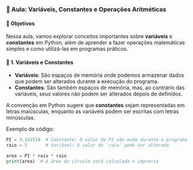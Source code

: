 ### 🧪 Aula: Variáveis, Constantes e Operações Aritméticas

#### 📌 Objetivos

Nessa aula, vamos explorar conceitos importantes sobre **variáveis** e **constantes** em Python, além de aprender a fazer operações matemáticas simples e como utilizá-las em programas práticos.

#### 📝 1. **Variáveis e Constantes**

- **Variáveis**: São espaços de memória onde podemos armazenar dados que podem ser alterados durante a execução do programa.
- **Constantes**: São também espaços de memória, mas, ao contrário das variáveis, seus valores não podem ser alterados depois de definidos.

A convenção em Python sugere que **constantes** sejam representadas em letras maiúsculas, enquanto as variáveis podem ser escritas com letras minúsculas.

Exemplo de código:

```python
PI = 3.141519  # Constante: O valor de PI não muda durante o programa
raio = 5       # Variável: O valor de 'raio' pode ser alterado

area = PI * raio * raio
print(area)  # A área do círculo será calculada e impressa
